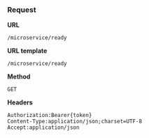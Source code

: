### Request

**URL**

`/microservice/ready`

**URL template**

`/microservice/ready`

**Method**

`GET`

**Headers**

`Authorization:Bearer{token}`  
`Content-Type:application/json;charset=UTF-8`  
`Accept:application/json`  
